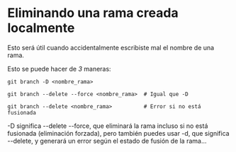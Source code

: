 # Eliminando una rama creada localmente

Esto será útil cuando accidentalmente escribiste mal el nombre de una rama.

Esto se puede hacer de *3* maneras:

```
git branch -D <nombre_rama>
```

```
git branch --delete --force <nombre_rama>  # Igual que -D
```

```
git branch --delete <nombre_rama>          # Error si no está fusionada
```

-D significa --delete --force, que eliminará la rama incluso si no está fusionada (eliminación forzada), pero también puedes usar -d, que significa --delete, y generará un error según el estado de fusión de la rama...